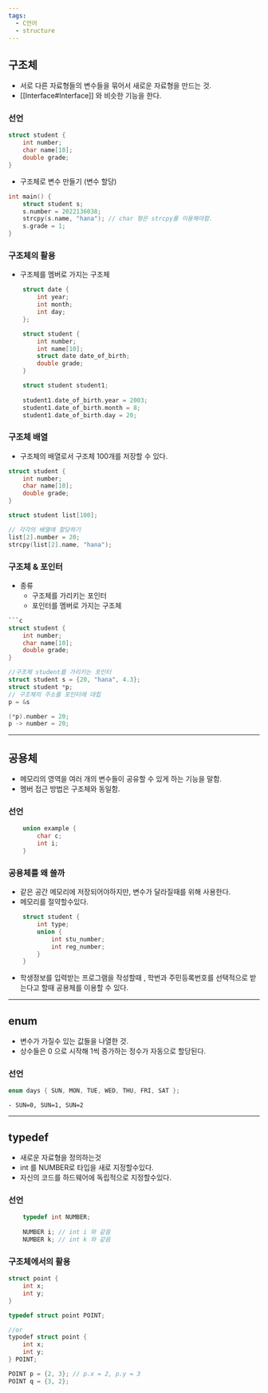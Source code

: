 ```yaml
---
tags:
  - C언어
  - structure
---
```

## 구조체

- 서로 다른 자료형들의 변수들을 묶어서 새로운 자료형을 만드는 것. 
- [[Interface#Interface]] 와 비슷한 기능을 한다. 

### 선언

```c
struct student {
	int number;
	char name[10];
	double grade;
}
```
- 구조체로 변수 만들기 (변수 할당)
```c
int main() {
	struct student s;
	s.number = 2022136038;
	strcpy(s.name, "hana"); // char 형은 strcpy를 이용해야함.
	s.grade = 1;
}
```

### 구조체의 활용

- 구조체를 멤버로 가지는 구조체
```c
	struct date {
		int year;
		int month;
		int day; 
	};

	struct student {
		int number;
		int name[10];
		struct date date_of_birth;
		double grade;
	}
```
```c
	struct student student1;
	
	student1.date_of_birth.year = 2003;
	student1.date_of_birth.month = 8;
	student1.date_of_birth.day = 20;
```


### 구조체 배열

- 구조체의 배열로서 구조체 100개를 저장할 수 있다.

```c
struct student {
	int number;
	char name[10];
	double grade;
}

struct student list[100];
```
```c
// 각각의 배열에 할당하기
list[2].number = 20;
strcpy(list[2].name, "hana");
```

### 구조체 & 포인터

- 종류
	- 구조체를 가리키는 포인터
	- 포인터를 멤버로 가지는 구조체

```c
```c
struct student {
	int number;
	char name[10];
	double grade;
}

//구조체 student를 가리키는 포인터
struct student s = {20, "hana", 4.3};
struct student *p;
// 구조체의 주소를 포인터에 대힙
p = &s 

(*p).number = 20;
p -> number = 20;
```



---

## 공용체

- 메모리의 영역을 여러 개의 변수들이 공유할 수 있게 하는 기능을 말함. 
- 멤버 접근 방법은 구조체와 동일함.

### 선언
```c
	union example {
		char c;
		int i;
	}
```

### 공용체를 왜 쓸까
- 같은 공간 메모리에 저장되어야하지만, 변수가 달라질때를 위해 사용한다. 
- 메모리를 절약할수있다. 
```c
	struct student {
		int type;
		union {
			int stu_number;
			int reg_number;
		}
	}
```
- 학생정보를 입력받는 프로그램을 작성할때 , 학번과 주민등록번호를 선택적으로 받는다고 할때 공용체를 이용할 수 있다. 


---

## enum
- 변수가 가질수 있는 값들을 나열한 것.
- 상수들은 0 으로 시작해 1씩 증가하는 정수가 자동으로 할당된다.

### 선언 
```c
enum days { SUN, MON, TUE, WED, THU, FRI, SAT };
```
	- SUN=0, SUN=1, SUN=2


--- 

## typedef

- 새로운 자료형을 정의하는것
- int 를 NUMBER로 타입을 새로 지정할수있다.
- 자신의 코드를 하드웨어에 독립적으로 지정할수있다. 

### 선언
```c
	typedef int NUMBER;
	
	NUMBER i; // int i 와 같음
	NUMBER k; // int k 와 같음
```

### 구조체에서의 활용
```c
struct point {
	int x;
	int y;
}

typedef struct point POINT;

//or 
typodef struct point {
	int x;
	int y;
} POINT;
```
```c
POINT p = {2, 3}; // p.x = 2, p.y = 3
POINT q = {3, 2};
```



